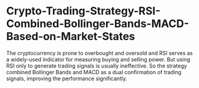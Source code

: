 # Crypto-Trading-Strategy-RSI-Combined-Bollinger-Bands-MACD-Based-on-Market-States
The cryptocurrency is prone to overbought and oversold and RSI serves as a widely-used indicator for measuring buying and selling power. But using RSI only to generate trading signals is usually ineffective. So the strategy combined Bollinger Bands and MACD as a dual confirmation of trading signals, improving the performance significantly.

